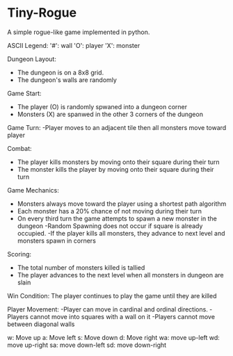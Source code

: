 # Tiny-Rogue
A simple rogue-like game implemented in python.

ASCII Legend:
'#': wall
'O': player
'X': monster


Dungeon Layout:
- The dungeon is on a 8x8 grid.
- The dungeon's walls are randomly 

Game Start:
- The player (O) is randomly spwaned into a dungeon corner
- Monsters (X) are spanwed in the other 3 corners of the dungeon 

Game Turn:
-Player moves to an adjacent tile then all monsters move toward player

Combat:
- The player kills monsters by moving onto their square during their turn
- The monster kills the player by moving onto their square during their turn

Game Mechanics:
- Monsters always move toward the player using a shortest path algorithm
- Each monster has a 20% chance of not moving during their turn
- On every third turn the game attempts to spawn a new monster in the dungeon
	-Random Spawning does not occur if square is already occupied.
-If the player kills all monsters, they advance to next level and monsters spawn in corners

Scoring:
- The total number of monsters killed is tallied
- The player advances to the next level when all monsters in dungeon are slain

Win Condition:
The player continues to play the game until they are killed

Player Movement:
-Player can move in cardinal and ordinal directions.
-Players cannot move into squares with a wall on it
-Players cannot move between diagonal walls

w: Move up
a: Move left
s: Move down
d: Move right
wa: move up-left
wd: move up-right
sa: move down-left
sd: move down-right